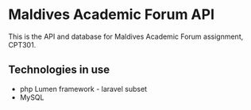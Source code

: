 # Maldives Academic Forum API
This is the API and database for Maldives Academic Forum assignment, CPT301.

## Technologies in use
- php Lumen framework - laravel subset
- MySQL
